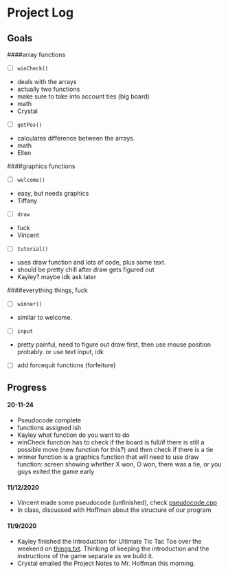 # Project Log  
## Goals

####array functions
- [ ] ```winCheck()```
- deals with the arrays
- actually two functions
- make sure to take into account ties (big board)
- math
- Crystal
- [ ] ```getPos()```
- calculates difference between the arrays.
- math
- Ellen

####graphics functions
- [ ] ```welcome()```
- easy, but needs graphics
- Tiffany
- [ ] ```draw```
- fuck
- Vincent
- [ ] ```tutorial()```
- uses draw function and lots of code, plus some text.
- should be pretty chill after draw gets figured out
- Kayley? maybe idk ask later

####everything things, fuck
- [ ] ```winner()```
- similar to welcome.
- [ ] ```input```
- pretty painful, need to figure out draw first, then use mouse position probably. or use text input, idk
- [ ] add forcequit functions (forfeiture)


## Progress
#### 20-11-24
- Pseudocode complete
- functions assigned ish
- Kayley what function do you want to do
- winCheck function has to check if the board is full/if there is still a possible move (new function for this?) and then check if there is a tie
- winner function is a graphics function that will need to use draw function: screen showing whether X won, O won, there was a tie, or you guys exited the game early
#### 11/12/2020
- Vincent made some pseudocode (unfinished), check [pseudocode.cpp](https://github.com/kayleyseow/CPP-Project/blob/master/pseudocode.cpp)  
- In class, discussed with Hoffman about the structure of our program
#### 11/9/2020
- Kayley finished the Introduction for Ultimate Tic Tac Toe over the weekend on [things.txt](https://github.com/kayleyseow/CPP-Project/blob/master/things.txt). Thinking of keeping the introduction and the instructions of the game separate as we build it.
- Crystal emailed the Project Notes to Mr. Hoffman this morning.
